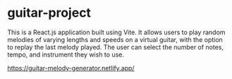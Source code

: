 # guitar-project

This is a React.js application built using Vite. It allows users to play random melodies of varying lengths and speeds on a virtual guitar, with the option to replay the last melody played. The user can select the number of notes, tempo, and instrument they wish to use.

https://guitar-melody-generator.netlify.app/
